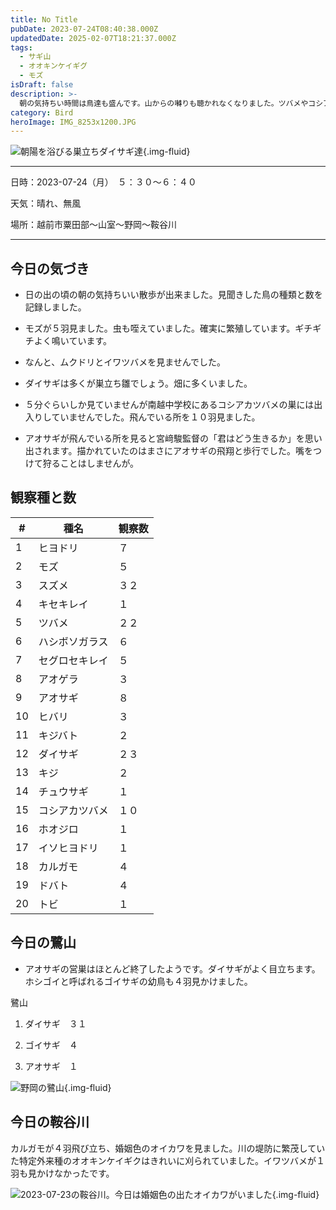 ```yaml
---
title: No Title
pubDate: 2023-07-24T08:40:38.000Z
updatedDate: 2025-02-07T18:21:37.000Z
tags:
  - サギ山
  - オオキンケイギグ
  - モズ
isDraft: false
description: >-
  朝の気持ちい時間は鳥達も盛んです。山からの囀りも聴かれなくなりました。ツバメやコシアカツバメが賑やかに飛んでいます。サギもツバメも巣立ちビナが数が多くなりました。
category: Bird
heroImage: IMG_8253x1200.JPG
---
```


![朝陽を浴びる巣立ちダイサギ達](https://object-storage.tyo2.conoha.io/v1/nc_.../blog-astro-assets/IMG_8253x1200.JPG){.img-fluid}





---

日時：2023-07-24（月）　５：３０〜６：４０

天気：晴れ、無風

場所：越前市粟田部〜山室〜野岡〜鞍谷川

----

## 今日の気づき

- 日の出の頃の朝の気持ちいい散歩が出来ました。見聞きした鳥の種類と数を記録しました。

- モズが５羽見ました。虫も咥えていました。確実に繁殖しています。ギチギチよく鳴いています。

- なんと、ムクドリとイワツバメを見ませんでした。

- ダイサギは多くが巣立ち雛でしょう。畑に多くいました。

- ５分ぐらいしか見ていませんが南越中学校にあるコシアカツバメの巣には出入りしていませんでした。飛んでいる所を１０羽見ました。

- アオサギが飛んでいる所を見ると宮﨑駿監督の「君はどう生きるか」を思い出されます。描かれていたのはまさにアオサギの飛翔と歩行でした。嘴をつけて狩ることはしませんが。

  

## 観察種と数

| #  | 種名           | 観察数 |
| -  | -              | -      |
| 1  | ヒヨドリ       | ７     |
| 2  | モズ           | ５     |
| 3  | スズメ         | ３２   |
| 4  | キセキレイ     | １     |
| 5  | ツバメ         | ２２   |
| 6  | ハシボソガラス | ６     |
| 7  | セグロセキレイ | ５     |
| 8  | アオゲラ       | ３     |
| 9  | アオサギ       | ８     |
| 10 | ヒバリ         | ３     |
| 11 | キジバト       | ２     |
| 12 | ダイサギ       | ２３   |
| 13 | キジ           | ２     |
| 14 | チュウサギ     | １     |
| 15 | コシアカツバメ | １０   |
| 16 | ホオジロ       | １     |
| 17 | イソヒヨドリ   | １     |
| 18 | カルガモ       | ４     |
| 19 | ドバト         | ４     |
| 20 | トビ           | １     |

## 今日の鷺山

- アオサギの営巣はほとんど終了したようです。ダイサギがよく目立ちます。ホシゴイと呼ばれるゴイサギの幼鳥も４羽見かけました。



鷺山

1. ダイサギ　３１

2. ゴイサギ　４

3. アオサギ　１

![野岡の鷺山](https://object-storage.tyo2.conoha.io/v1/nc_.../blog-astro-assets/IMG_8266x1200.JPG){.img-fluid}

## 今日の鞍谷川

カルガモが４羽飛び立ち、婚姻色のオイカワを見ました。川の堤防に繁茂していた特定外来種のオオキンケイギクはきれいに刈られていました。イワツバメが１羽も見かけなかったです。

![2023-07-23の鞍谷川。今日は婚姻色の出たオイカワがいました](https://object-storage.tyo2.conoha.io/v1/nc_.../blog-astro-assets/IMG_8265x1200.JPG){.img-fluid}
